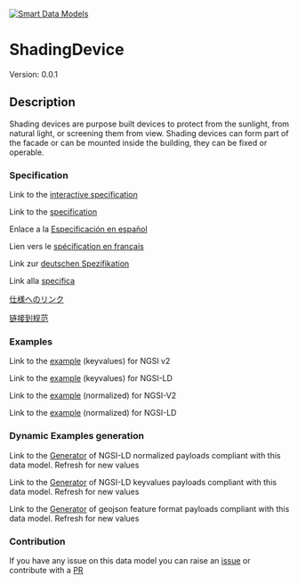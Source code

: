 [![Smart Data Models](https://smartdatamodels.org/wp-content/uploads/2022/01/SmartDataModels_logo.png "Logo")](https://smartdatamodels.org)
# ShadingDevice
Version: 0.0.1

## Description 

Shading devices are purpose built devices to protect from the sunlight, from natural light, or screening them from view. Shading devices can form part of the facade or can be mounted inside the building, they can be fixed or operable.
### Specification

Link to the [interactive specification](https://swagger.lab.fiware.org/?url=https://smart-data-models.github.io/dataModel.S4BLDG/ShadingDevice/swagger.yaml)

Link to the [specification](https://github.com/smart-data-models/dataModel.S4BLDG/blob/master/ShadingDevice/doc/spec.md)

Enlace a la [Especificación en español](https://github.com/smart-data-models/dataModel.S4BLDG/blob/master/ShadingDevice/doc/spec_ES.md)

Lien vers le [spécification en français](https://github.com/smart-data-models/dataModel.S4BLDG/blob/master/ShadingDevice/doc/spec_FR.md)

Link zur [deutschen Spezifikation](https://github.com/smart-data-models/dataModel.S4BLDG/blob/master/ShadingDevice/doc/spec_DE.md)

Link alla [specifica](https://github.com/smart-data-models/dataModel.S4BLDG/blob/master/ShadingDevice/doc/spec_IT.md)

[仕様へのリンク](https://github.com/smart-data-models/dataModel.S4BLDG/blob/master/ShadingDevice/doc/spec_JA.md)

[链接到规范](https://github.com/smart-data-models/dataModel.S4BLDG/blob/master/ShadingDevice/doc/spec_ZH.md)
### Examples

Link to the [example](https://smart-data-models.github.io/dataModel.S4BLDG/ShadingDevice/examples/example.json) (keyvalues) for NGSI v2

Link to the [example](https://smart-data-models.github.io/dataModel.S4BLDG/ShadingDevice/examples/example.jsonld) (keyvalues) for NGSI-LD

Link to the [example](https://smart-data-models.github.io/dataModel.S4BLDG/ShadingDevice/examples/example-normalized.json) (normalized) for NGSI-V2

Link to the [example](https://smart-data-models.github.io/dataModel.S4BLDG/ShadingDevice/examples/example-normalized.jsonld) (normalized) for NGSI-LD
### Dynamic Examples generation

Link to the [Generator](https://smartdatamodels.org/extra/ngsi-ld_generator.php?schemaUrl=https://raw.githubusercontent.com/smart-data-models/dataModel.S4BLDG/master/ShadingDevice/schema.json&email=info@smartdatamodels.org) of NGSI-LD normalized payloads compliant with this data model. Refresh for new values

Link to the [Generator](https://smartdatamodels.org/extra/ngsi-ld_generator_keyvalues.php?schemaUrl=https://raw.githubusercontent.com/smart-data-models/dataModel.S4BLDG/master/ShadingDevice/schema.json&email=info@smartdatamodels.org) of NGSI-LD keyvalues payloads compliant with this data model. Refresh for new values

Link to the [Generator](https://smartdatamodels.org/extra/geojson_features_generator.php?schemaUrl=https://raw.githubusercontent.com/smart-data-models/dataModel.S4BLDG/master/ShadingDevice/schema.json&email=info@smartdatamodels.org) of geojson feature format payloads compliant with this data model. Refresh for new values
### Contribution

 If you have any issue on this data model you can raise an [issue](https://github.com/smart-data-models/dataModel.S4BLDG/issues)  or contribute with a [PR](https://github.com/smart-data-models/dataModel.S4BLDG/pulls)